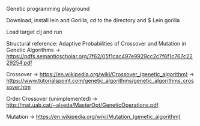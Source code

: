 Genetic programming playground

Download, install lein and Gorilla, cd to the directory and $ Lein gorilla 

Load target clj and run

Structural reference:
Adaptive Probabilities of Crossover and Mutation in Genetic Algorithms
-> https://pdfs.semanticscholar.org/7f62/05f1cac497e9929cc2c7f6f1c767c2229254.pdf

Crossover 
-> https://en.wikipedia.org/wiki/Crossover_(genetic_algorithm)
-> https://www.tutorialspoint.com/genetic_algorithms/genetic_algorithms_crossover.htm

Order Crossover (unimplemented)
-> http://mat.uab.cat/~alseda/MasterOpt/GeneticOperations.pdf

Mutation
-> https://en.wikipedia.org/wiki/Mutation_(genetic_algorithm)
